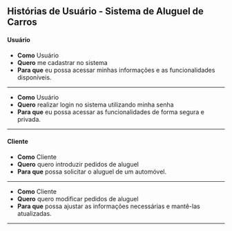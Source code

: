 ## Histórias de Usuário - Sistema de Aluguel de Carros

#### Usuário

- **Como** Usuário
- **Quero** me cadastrar no sistema
- **Para que** eu possa acessar minhas informações e as funcionalidades disponíveis.
   
---

- **Como** Usuário  
- **Quero** realizar login no sistema utilizando minha senha  
- **Para que** eu possa acessar as funcionalidades de forma segura e privada.

---


#### Cliente

- **Como** Cliente
- **Quero** quero introduzir pedidos de aluguel
- **Para que** possa solicitar o aluguel de um automóvel.
---
- **Como** Cliente
- **Quero** quero modificar pedidos de aluguel
- **Para que** possa ajustar as informações necessárias e mantê-las atualizadas.

---






